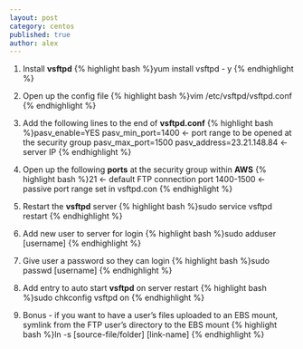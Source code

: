 ```yaml
---
layout: post
category: centos
published: true
author: alex
---
```


1. Install **vsftpd**
	{% highlight bash %}yum install vsftpd - y
	{% endhighlight %}

2. Open up the config file 
	{% highlight bash %}vim /etc/vsftpd/vsftpd.conf
	{% endhighlight %}

3. Add the following lines to the end of **vsftpd.conf**
	{% highlight bash %}pasv_enable=YES
	pasv_min_port=1400 ← port range to be opened at the security group
	pasv_max_port=1500
	pasv_address=23.21.148.84 ← server IP
	{% endhighlight %}

4. Open up the following **ports** at the security group within **AWS**
	{% highlight bash %}21 ← default FTP connection port
	1400-1500 ← passive port range set in vsftpd.con
	{% endhighlight %}

5. Restart the **vsftpd** server
	{% highlight bash %}sudo service vsftpd restart
	{% endhighlight %}

6. Add new user to server for login
	{% highlight bash %}sudo adduser [username]
	{% endhighlight %}

7. Give user a password so they can login
	{% highlight bash %}sudo passwd [username]
	{% endhighlight %}

8. Add entry to auto start **vsftpd** on server restart
	{% highlight bash %}sudo chkconfig vsftpd on 
	{% endhighlight %}

9. Bonus - if you want to have a user’s files uploaded to an EBS mount, symlink from the FTP user’s directory to the EBS mount
	{% highlight bash %}ln -s [source-file/folder] [link-name]
	{% endhighlight %}